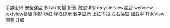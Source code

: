 手势密码
安全键盘
多Tab
轮播
折叠
淘宝详情
recyclerview混合
webview
textview排版
阴影
标红
弹框提示
数字显示
上拉下拉
左右抽屉
加载中
TitleView
图表
升级